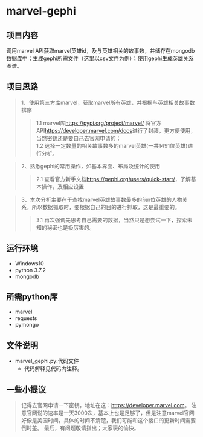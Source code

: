 # marvel-gephi
## 项目内容  
调用marvel API获取marvel英雄id，及与英雄相关的故事数，并储存在mongodb数据库中；生成gephi所需文件（这里以csv文件为例）；使用gephi生成英雄关系图谱。
## 项目思路
> 1、使用第三方库marvel，获取marvel所有英雄，并根据与英雄相关故事数排序
> > 1.1 marvel库<https://pypi.org/project/marvel/> 将官方API<https://developer.marvel.com/docs>进行了封装，更方便使用，当然密钥还是要自己去官网申请的；<br>
1.2 选择一定数量的相关故事数多的marvel英雄(一共1491位英雄)进行分析。

> 2、熟悉gephi的常用操作，如基本界面、布局及统计的使用
> > 2.1 查看官方新手文档<https://gephi.org/users/quick-start/>，了解基本操作，及相应设置

> 3、本次分析主要在于查找marvel英雄故事数最多的前n位英雄的人物关系，所以数据抓取时，要根据自己的目的进行抓取，这是最重要的。
> > 3.1 再次强调先思考自己需要的数据，当然只是想尝试一下，探索未知的秘密也是极厉害的。

## 运行环境
* Windows10
* python 3.7.2
* mongodb
## 所需python库
* marvel
* requests
* pymongo
## 文件说明
* marvel_gephi.py:代码文件
  * 代码解释见代码内注释。
## 一些小提议
> 记得去官网申请一下密钥，地址在这：<https://developer.marvel.com>。
> 注意官网说的速率是一天3000次，基本上也是足够了，但是注意marvel官网好像是美国时间，具体的时间不清楚，我们可能和这个接口的更新时间需要倒时差。
> 最后，有问题敬请指出；大家玩的愉快。






